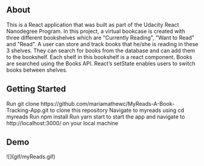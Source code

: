 <h2>About</h2>
This is a React application that was built as part of the Udacity React Nanodegree Program. In this project, a virtual bookcase is created with three different bookshelves which are "Currently Reading", "Want to Read" and "Read". A user can store and track books that he/she is reading in these 3 shelves. They can search for books from the database and can add them to the bookshelf. Each shelf in this bookshelf is a react component. Books are searched using the Books API. React’s setState enables users to switch books between shelves.


<h2>Getting Started</h2>
Run git clone https://github.com/mariamathewc/MyReads-A-Book-Tracking-App.git to clone this repository
Navigate to myreads using cd myreads 
Run npm install
Run yarn start to start the app and navigate to http://localhost:3000/ on your local machine

<h2>Demo</h2>
![](gif/myReads.gif)
